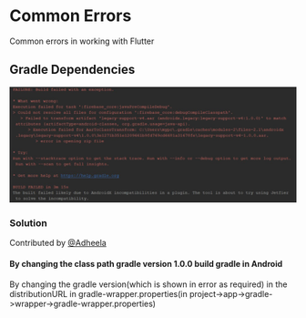 # Common Errors
Common errors in working with Flutter

## Gradle Dependencies

![Gradle Dependency Error](./gradle-dependency-error.png)

### Solution

Contributed by [@Adheela](https://github.com/adheela)

#### By changing the class path gradle version 1.0.0 build gradle in Android

By changing the gradle version(which is shown in error as required) in the distributionURL in gradle-wrapper.properties(in project->app->gradle->wrapper->gradle-wrapper.properties)

